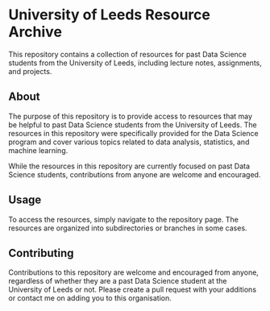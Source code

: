 # University of Leeds Resource Archive

This repository contains a collection of resources for past Data Science students from the University of Leeds, including lecture notes, assignments, and projects.

## About

The purpose of this repository is to provide access to resources that may be helpful to past Data Science students from the University of Leeds. The resources in this repository were specifically provided for the Data Science program and cover various topics related to data analysis, statistics, and machine learning.

While the resources in this repository are currently focused on past Data Science students, contributions from anyone are welcome and encouraged.

## Usage

To access the resources, simply navigate to the repository page. The resources are organized into subdirectories or branches in some cases.

## Contributing

Contributions to this repository are welcome and encouraged from anyone, regardless of whether they are a past Data Science student at the University of Leeds or not. Please create a pull request with your additions or contact me on adding you to this organisation.
